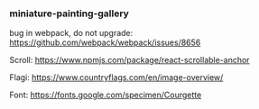 ### miniature-painting-gallery

bug in webpack, do not upgrade: https://github.com/webpack/webpack/issues/8656

Scroll: https://www.npmjs.com/package/react-scrollable-anchor

Flagi: https://www.countryflags.com/en/image-overview/

Font: https://fonts.google.com/specimen/Courgette
